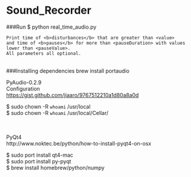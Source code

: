 # Sound_Recorder


###Run
    $ python real_time_audio.py <value> <pauseDuration> <pauseValue> 

    Print time of <b>disturbances</b> that are greater than <value> 
    and time of <b>pauses</b> for more than <pauseDuration> with values lower than <pauseValue>. 
    All parameters all optional.

<br> 
###Installing dependencies
brew install portaudio

PyAudio-0.2.9 <br> 
Configuration <br> 
https://gist.github.com/jiaaro/9767512210a1d80a8a0d
<br>

$ sudo chown -R `whoami` /usr/local <br>
$ sudo chown -R `whoami` /usr/local/Cellar/

<br> 
<br>
PyQt4
<br>
http://www.noktec.be/python/how-to-install-pyqt4-on-osx

$ sudo port install qt4-mac <br>
$ sudo port install py-pyqt <br>
$ brew install homebrew/python/numpy




